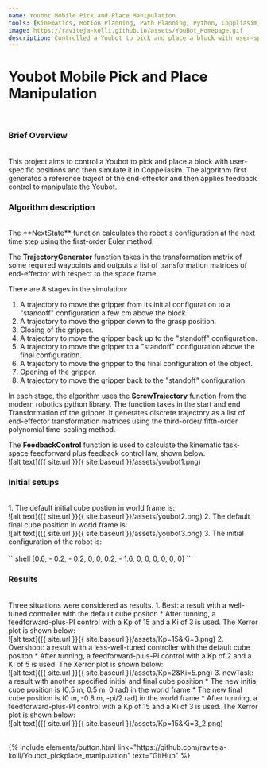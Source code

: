 ```yaml
---
name: Youbot Mobile Pick and Place Manipulation
tools: [Kinematics, Motion Planning, Path Planning, Python, Coppliasim, Trajectory Generation]
image: https://raviteja-kolli.github.io/assets/YouBot_Homepage.gif
description: Controlled a Youbot to pick and place a block with user-specified positions and then simulated it in Coppeliasim.
---
```


# Youbot Mobile Pick and Place Manipulation <br><br>

### Brief Overview
<br>
This project aims to control a Youbot to pick and place a block with user-specific positions and then simulate it in Coppeliasim. The algorithm first generates a reference traject of the end-effector and then applies feedback control to manipulate the Youbot.
<br>

### Algorithm description
<br>
The **NextState** function calculates the robot's configuration at the next time step using the first-order Euler method.

The **TrajectoryGenerator** function takes in the transformation matrix of some required waypoints and outputs a list of transformation matrices of end-effector with respect to the space frame.

There are 8 stages in the simulation:
1. A trajectory to move the gripper from its initial configuration to a "standoff" configuration a few cm above the block.
2. A trajectory to move the gripper down to the grasp position.
3. Closing of the gripper.
4. A trajectory to move the gripper back up to the "standoff" configuration.
5. A trajectory to move the gripper to a "standoff" configuration above the final configuration.
6. A trajectory to move the gripper to the final configuration of the object.
7. Opening of the gripper.
8. A trajectory to move the gripper back to the "standoff" configuration.

In each stage, the algorithm uses the **ScrewTrajectory** function from the modern robotics python library. The function takes in the start and end Transformation of the gripper. It generates discrete trajectory as a list of end-effector transformation matrices using the third-order/ fifth-order polynomial time-scaling method.

The **FeedbackControl** function is used to calculate the kinematic task-space feedforward plus feedback control law, shown below.<br>
![alt text]({{ site.url }}{{ site.baseurl }}/assets/youbot1.png)

### Initial setups 
<br>
1. The default initial cube postion in world frame is:<br>
![alt text]({{ site.url }}{{ site.baseurl }}/assets/youbot2.png)
2. The default final cube position in world frame is:<br>
![alt text]({{ site.url }}{{ site.baseurl }}/assets/youbot3.png)
3. The initial configuration of the robot is:<br><br>
```shell
[0.6, - 0.2, - 0.2, 0, 0, 0.2, - 1.6, 0, 0, 0, 0, 0, 0]
```



### Results
<br>
Three situations were considered as results.
1. Best: a result with a well-tuned controller with the default cube positon
    * After tunning, a feedforward-plus-PI control with a Kp of 15 and a Ki of 3 is used. The Xerror plot is shown below: <br>
    ![alt text]({{ site.url }}{{ site.baseurl }}/assets/Kp=15&Ki=3.png)
2. Overshoot: a result with a less-well-tuned controller with the default cube positon
    * After tunning, a feedforward-plus-PI control with a Kp of 2 and a Ki of 5 is used. The Xerror plot is shown below: <br>
    ![alt text]({{ site.url }}{{ site.baseurl }}/assets/Kp=2&Ki=5.png)
3. newTask: a result with another specified initial and final cube position
    * The new initial cube position is (0.5 m, 0.5 m, 0 rad) in the world frame
    * The new final cube position is (0 m, -0.8 m, -pi/2 rad) in the world frame
    * After tunning, a feedforward-plus-PI control with a Kp of 15 and a Ki of 3 is used. The Xerror plot is shown below: <br>
    ![alt text]({{ site.url }}{{ site.baseurl }}/assets/Kp=15&Ki=3_2.png)
<br><br>



<p class="text-center">
{% include elements/button.html link="https://github.com/raviteja-kolli/Youbot_pickplace_manipulation" text="GitHub" %}
</p>
